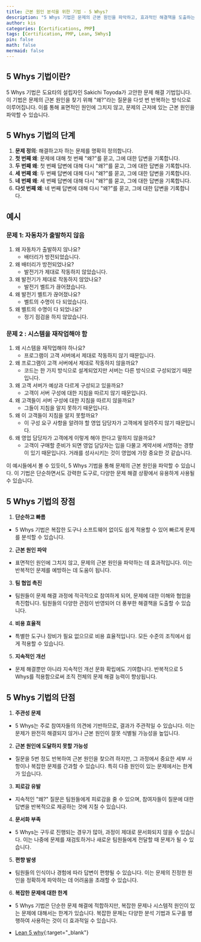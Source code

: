 ```yaml
---
title: 근본 원인 분석을 위한 기법 - 5 Whys?
description: "5 Whys 기법은 문제의 근본 원인을 파악하고, 효과적인 해결책을 도출하는 데 매우 유용한 도구입니다. 이를 통해 조직은 반복적인 문제를 예방하고, 지속적인 개선을 이룰 수 있습니다."
author: kis
categories: [Certifications, PMP]
tags: [Certification, PMP, Lean, 5Whys]
pin: false
math: false
mermaid: false
---
```


## 5 Whys 기법이란?

5 Whys 기법은 도요타의 설립자인 Sakichi Toyoda가 고안한 문제 해결 기법입니다. 이 기법은 문제의 근본 원인을 찾기 위해 "왜?"라는 질문을 다섯 번 반복하는 방식으로 이루어집니다. 이를 통해 표면적인 원인에 그치지 않고, 문제의 근저에 있는 근본 원인을 파악할 수 있습니다.

## 5 Whys 기법의 단계

1. **문제 정의**: 해결하고자 하는 문제를 명확히 정의합니다.
2. **첫 번째 왜**: 문제에 대해 첫 번째 "왜?"를 묻고, 그에 대한 답변을 기록합니다.
3. **두 번째 왜**: 첫 번째 답변에 대해 다시 "왜?"를 묻고, 그에 대한 답변을 기록합니다.
4. **세 번째 왜**: 두 번째 답변에 대해 다시 "왜?"를 묻고, 그에 대한 답변을 기록합니다.
5. **네 번째 왜**: 세 번째 답변에 대해 다시 "왜?"를 묻고, 그에 대한 답변을 기록합니다.
6. **다섯 번째 왜**: 네 번째 답변에 대해 다시 "왜?"를 묻고, 그에 대한 답변을 기록합니다.

## 예시

### 문제 1: 자동차가 출발하지 않음

1. 왜 자동차가 출발하지 않나요?
    - 배터리가 방전되었습니다.
2. 왜 배터리가 방전되었나요?
    - 발전기가 제대로 작동하지 않았습니다.
3. 왜 발전기가 제대로 작동하지 않았나요?
    - 발전기 벨트가 끊어졌습니다.
4. 왜 발전기 벨트가 끊어졌나요?
    - 벨트의 수명이 다 되었습니다.
5. 왜 벨트의 수명이 다 되었나요?
    - 정기 점검을 하지 않았습니다.

### 문제 2 : 시스템을 재작업해야 함

1. 왜 시스템을 재작업해야 하나요?
    - 프로그램이 고객 서버에서 제대로 작동하지 않기 때문입니다.
2. 왜 프로그램이 고객 서버에서 제대로 작동하지 않을까요?
    - 코드는 한 가지 방식으로 설계되었지만 서버는 다른 방식으로 구성되었기 때문입니다.
3. 왜 고객 서버가 예상과 다르게 구성되고 있을까요?
    - 고객이 서버 구성에 대한 지침을 따르지 않기 때문입니다.
4. 왜 고객들이 서버 구성에 대한 지침을 따르지 않을까요?
    - 그들이 지침을 알지 못하기 때문입니다.
5. 왜 이 고객들이 지침을 알지 못할까요?
    - 이 구성 요구 사항을 알려야 할 영업 담당자가 고객에게 알려주지 않기 때문입니다.
6. 왜 영업 담당자가 고객에게 이렇게 해야 한다고 말하지 않을까요?
    - 고객이 구매할 준비가 되면 영업 담당자는 입을 다물고 계약서에 서명하는 경향이 있기 때문입니다. 거래를 성사시키는 것이 영업에 가장 중요한 것 같습니다.

이 예시들에서 볼 수 있듯이, 5 Whys 기법을 통해 문제의 근본 원인을 파악할 수 있습니다. 이 기법은 단순하면서도 강력한 도구로, 다양한 문제 해결 상황에서 유용하게 사용될 수 있습니다.

## 5 Whys 기법의 장점

1. **단순하고 빠름**
  - 5 Whys 기법은 복잡한 도구나 소프트웨어 없이도 쉽게 적용할 수 있어 빠르게 문제를 분석할 수 있습니다.
2. **근본 원인 파악**
  -  표면적인 원인에 그치지 않고, 문제의 근본 원인을 파악하는 데 효과적입니다. 이는 반복적인 문제를 예방하는 데 도움이 됩니다.
3. **팀 협업 촉진**
  -  팀원들이 문제 해결 과정에 적극적으로 참여하게 되어, 문제에 대한 이해와 협업을 촉진합니다. 팀원들의 다양한 관점이 반영되어 더 풍부한 해결책을 도출할 수 있습니다.
4. **비용 효율적**
  - 특별한 도구나 장비가 필요 없으므로 비용 효율적입니다. 모든 수준의 조직에서 쉽게 적용할 수 있습니다.
5. **지속적인 개선**
  - 문제 해결뿐만 아니라 지속적인 개선 문화 확립에도 기여합니다. 반복적으로 5 Whys를 적용함으로써 조직 전체의 문제 해결 능력이 향상됩니다.


## 5 Whys 기법의 단점

1. **주관성 문제**
  - 5 Whys는 주로 참여자들의 의견에 기반하므로, 결과가 주관적일 수 있습니다. 이는 문제가 완전히 해결되지 않거나 근본 원인이 잘못 식별될 가능성을 높입니다.
2. **근본 원인에 도달하지 못할 가능성**
  - 질문을 5번 정도 반복하여 근본 원인을 찾으려 하지만, 그 과정에서 중요한 세부 사항이나 복잡한 문제를 간과할 수 있습니다. 특히 다중 원인이 있는 문제에서는 한계가 있습니다.
3. **피로감 유발**
  - 지속적인 "왜?" 질문은 팀원들에게 피로감을 줄 수 있으며, 참여자들이 질문에 대한 답변을 반복적으로 제공하는 것에 지칠 수 있습니다.
4. **문서화 부족**
  - 5 Whys는 구두로 진행되는 경우가 많아, 과정이 제대로 문서화되지 않을 수 있습니다. 이는 나중에 문제를 재검토하거나 새로운 팀원들에게 전달할 때 문제가 될 수 있습니다.
5. **편향 발생**
  - 팀원들의 인식이나 경험에 따라 답변이 편향될 수 있습니다. 이는 문제의 진정한 원인을 정확하게 파악하는 데 어려움을 초래할 수 있습니다.
6. **복잡한 문제에 대한 한계**
  - 5 Whys 기법은 단순한 문제 해결에 적합하지만, 복잡한 문제나 시스템적 원인이 있는 문제에 대해서는 한계가 있습니다. 복잡한 문제는 다양한 분석 기법과 도구를 병행하여 사용하는 것이 더 효과적일 수 있습니다.

- [Lean 5 why](https://www.pmi.org/disciplined-agile/using-the-value-stream-to-get-to-root-cause-with-5-whys){:target="\_blank"}
